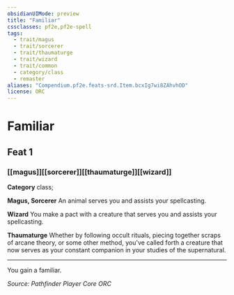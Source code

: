 ```yaml
---
obsidianUIMode: preview
title: "Familiar"
cssclasses: pf2e,pf2e-spell
tags:
  - trait/magus
  - trait/sorcerer
  - trait/thaumaturge
  - trait/wizard
  - trait/common
  - category/class
  - remaster
aliases: "Compendium.pf2e.feats-srd.Item.bcxIg7wi8ZAhvhOD"
license: ORC
---
```

# Familiar
## Feat 1
### [[magus]][[sorcerer]][[thaumaturge]][[wizard]]

**Category** class; 




**Magus, Sorcerer** An animal serves you and assists your spellcasting.

**Wizard** You make a pact with a creature that serves you and assists your spellcasting.

**Thaumaturge** Whether by following occult rituals, piecing together scraps of arcane theory, or some other method, you've called forth a creature that now serves as your constant companion in your studies of the supernatural.

* * *

You gain a familiar.

*Source: Pathfinder Player Core*
*ORC*